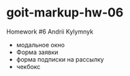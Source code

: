 # goit-markup-hw-06
<p>Homework #6 Andrii Kylymnyk</p>
<ul>
  <li>модальное окно</li>
  <li>Форма заявки</li>
  <li>форма подписки на рассылку</li>
  <li>чекбокс</li>
</ul>
